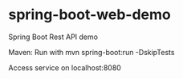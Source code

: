 # spring-boot-web-demo
Spring Boot Rest API demo

Maven: Run with mvn spring-boot:run -DskipTests

Access service on localhost:8080
